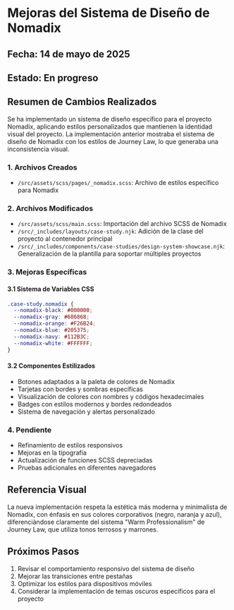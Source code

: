 # Mejoras del Sistema de Diseño de Nomadix

## Fecha: 14 de mayo de 2025
## Estado: En progreso

## Resumen de Cambios Realizados

Se ha implementado un sistema de diseño específico para el proyecto Nomadix, aplicando estilos personalizados que mantienen la identidad visual del proyecto. La implementación anterior mostraba el sistema de diseño de Nomadix con los estilos de Journey Law, lo que generaba una inconsistencia visual.

### 1. Archivos Creados
- `/src/assets/scss/pages/_nomadix.scss`: Archivo de estilos específico para Nomadix

### 2. Archivos Modificados
- `/src/assets/scss/main.scss`: Importación del archivo SCSS de Nomadix
- `/src/_includes/layouts/case-study.njk`: Adición de la clase del proyecto al contenedor principal
- `/src/_includes/components/case-studies/design-system-showcase.njk`: Generalización de la plantilla para soportar múltiples proyectos

### 3. Mejoras Específicas

#### 3.1 Sistema de Variables CSS
```scss
.case-study.nomadix {
  --nomadix-black: #000000;
  --nomadix-gray: #686868;
  --nomadix-orange: #F26B24;
  --nomadix-blue: #205375;
  --nomadix-navy: #112B3C;
  --nomadix-white: #FFFFFF;
}
```

#### 3.2 Componentes Estilizados
- Botones adaptados a la paleta de colores de Nomadix
- Tarjetas con bordes y sombras específicas
- Visualización de colores con nombres y códigos hexadecimales
- Badges con estilos modernos y bordes redondeados
- Sistema de navegación y alertas personalizado

### 4. Pendiente
- Refinamiento de estilos responsivos
- Mejoras en la tipografía
- Actualización de funciones SCSS depreciadas
- Pruebas adicionales en diferentes navegadores

## Referencia Visual
La nueva implementación respeta la estética más moderna y minimalista de Nomadix, con énfasis en sus colores corporativos (negro, naranja y azul), diferenciándose claramente del sistema "Warm Professionalism" de Journey Law, que utiliza tonos terrosos y marrones.

## Próximos Pasos
1. Revisar el comportamiento responsivo del sistema de diseño
2. Mejorar las transiciones entre pestañas
3. Optimizar los estilos para dispositivos móviles
4. Considerar la implementación de temas oscuros específicos para el proyecto

